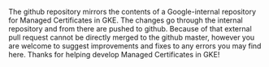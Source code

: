 The github repository mirrors the contents of a Google-internal repository for
Managed Certificates in GKE. The changes go through the internal repository and
from there are pushed to github. Because of that external pull request cannot
be directly merged to the github master, however you are welcome to suggest
improvements and fixes to any errors you may find here. Thanks for helping
develop Managed Certificates in GKE!
